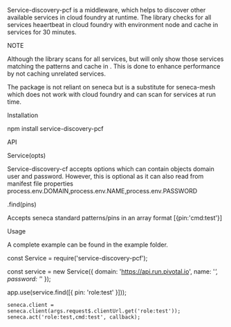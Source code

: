 Service-discovery-pcf is  a middleware, which helps to discover other available services in cloud foundry at runtime. The library checks for  all services heaertbeat in cloud foundry with environment node and cache in services for 30 minutes. 

NOTE
 
 Although the library scans for all services, but will only show those services matching the patterns and cache in . This is done to enhance performance by not caching  unrelated services.
 
 The package is not reliant on seneca but is a substitute for seneca-mesh which does not work with cloud foundry and can scan for services at run time.

 
 Installation

 npm install service-discovery-pcf
 
 
 API
 
 Service(opts)
 
 Service-discovery-cf accepts options which can  contain objects domain user and password. However, this is optional as it can also read from manifest file  properties process.env.DOMAIN,process.env.NAME,process.env.PASSWORD

 .find(pins)
 
 Accepts  seneca standard patterns/pins in an array format [{pin:'cmd:test'}]
 
 
 Usage
 
 A complete example can be found in the example folder.
 
 
const Service = require('service-discovery-pcf');

const service = new Service({ domain: 'https://api.run.pivotal.io', name: '*', password: '*' });



app.use(service.find([{ pin: 'role:test' }]));


    seneca.client = seneca.client(args.request$.clientUrl.get('role:test'));
    seneca.act('role:test,cmd:test', callback);






 
 
 